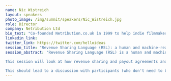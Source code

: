 ```yaml
---
name: Nic Wistreich
layout: speakers
photo_image: /img/summit/speakers/Nic_Wistreich.jpg
role: Director
company: Netribution Ltd
bio_text: "Co-founded Netribution.co.uk in 1999 to help indie filmmakers get online. Co-author of the Film Finance Handbook (fundyourfilm.com), web designer for non-profits, CiviCRM community member & occasional filmmaker."
linkedin_link:
twitter_link: https://twitter.com/helloideas
session_title: "Revenue Sharing Language (RSL): a human and machine-readable syntax for profit-sharing and royalty agreements"
session_abstract: "Revenue Sharing Language (RSL) is a human and machine readable language for describing complex multiple-step revenue-sharing agreements between multiple parties in an open and interoperable way. RSL agreements are Ricardian contracts – a human and machine readable document – unlike a smart contract, which is only readable by software and developers. Created with Interledger Foundation funding as part of the OpenVideo.tech project, RSL was conceived to make it easier for independent creators to get fair payouts from anyone monetizing their work.

This session will look at how revenue sharing and payout agreements and schedules are normally used. Participants will be introduced to the syntax, and revenue sharing agreements expressed as RSL. We will look at some of the current RSL implementations (standalone JS, Svelte.js & CiviCRM), exploring RSL’s relevance to the Web Monetization, digital payments and Interledger ecosystems

This should lead to a discussion with participants (who don't need to be technical or legal experts) around potential uses – both promising and challenging. We'll consider some of the possible issues for tools built using RSL, before exploring the draft Variable RSL Syntax which would expand RSL to more complex, dynamic agreements."
---
```


